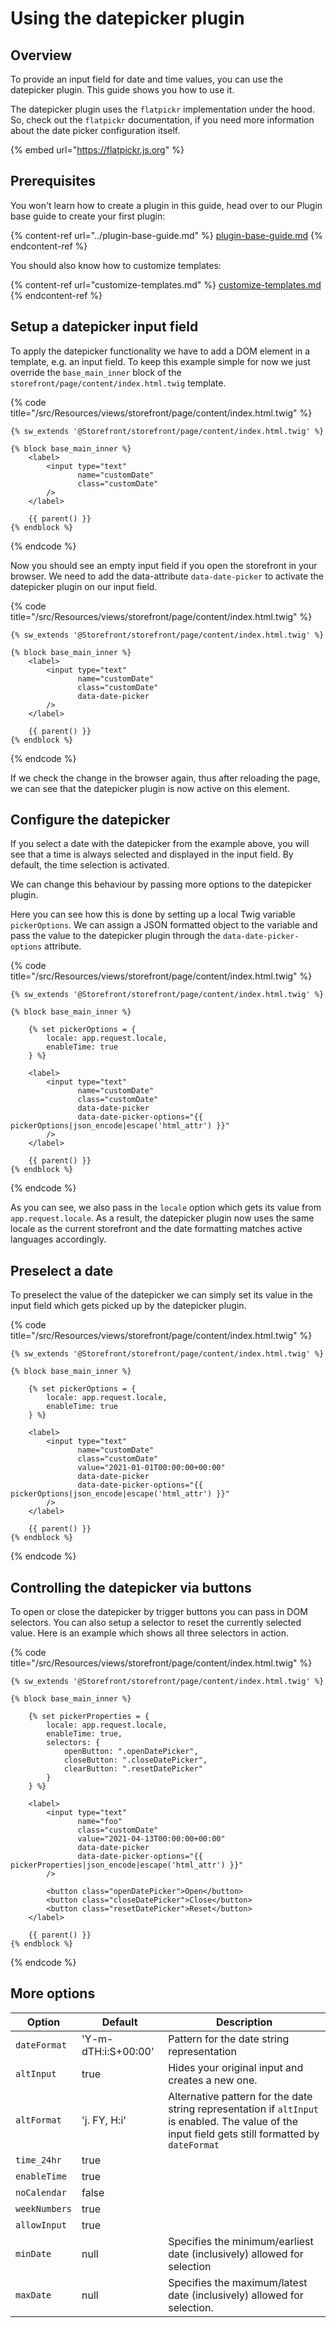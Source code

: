 # Using the datepicker plugin

## Overview

To provide an input field for date and time values, you can use the datepicker plugin. This guide shows you how to use it.

The datepicker plugin uses the `flatpickr` implementation under the hood. So, check out the `flatpickr` documentation, if you need more information about the date picker configuration itself.

{% embed url="https://flatpickr.js.org" %}

## Prerequisites

You won't learn how to create a plugin in this guide, head over to our Plugin base guide to create your first plugin:

{% content-ref url="../plugin-base-guide.md" %}
[plugin-base-guide.md](../plugin-base-guide.md)
{% endcontent-ref %}

You should also know how to customize templates:

{% content-ref url="customize-templates.md" %}
[customize-templates.md](customize-templates.md)
{% endcontent-ref %}

## Setup a datepicker input field

To apply the datepicker functionality we have to add a DOM element in a template, e.g. an input field. To keep this example simple for now we just override the `base_main_inner` block of the `storefront/page/content/index.html.twig` template.

{% code title="<plugin root>/src/Resources/views/storefront/page/content/index.html.twig" %}
```markup
{% sw_extends '@Storefront/storefront/page/content/index.html.twig' %}

{% block base_main_inner %}
    <label>
        <input type="text"
               name="customDate"
               class="customDate"
        />
    </label>

    {{ parent() }}
{% endblock %}
```
{% endcode %}

Now you should see an empty input field if you open the storefront in your browser. We need to add the data-attribute `data-date-picker` to activate the datepicker plugin on our input field.

{% code title="<plugin root>/src/Resources/views/storefront/page/content/index.html.twig" %}
```markup
{% sw_extends '@Storefront/storefront/page/content/index.html.twig' %}

{% block base_main_inner %}
    <label>
        <input type="text"
               name="customDate"
               class="customDate"
               data-date-picker
        />
    </label>

    {{ parent() }}
{% endblock %}
```
{% endcode %}

If we check the change in the browser again, thus after reloading the page, we can see that the datepicker plugin is now active on this element.

## Configure the datepicker

If you select a date with the datepicker from the example above, you will see that a time is always selected and displayed in the input field. By default, the time selection is activated.

We can change this behaviour by passing more options to the datepicker plugin.

Here you can see how this is done by setting up a local Twig variable `pickerOptions`. We can assign a JSON formatted object to the variable and pass the value to the datepicker plugin through the `data-date-picker-options` attribute.

{% code title="<plugin root>/src/Resources/views/storefront/page/content/index.html.twig" %}
```markup
{% sw_extends '@Storefront/storefront/page/content/index.html.twig' %}

{% block base_main_inner %}

    {% set pickerOptions = {
        locale: app.request.locale,
        enableTime: true
    } %}

    <label>
        <input type="text"
               name="customDate"
               class="customDate"
               data-date-picker
               data-date-picker-options="{{ pickerOptions|json_encode|escape('html_attr') }}"
        />
    </label>

    {{ parent() }}
{% endblock %}
```
{% endcode %}

As you can see, we also pass in the `locale` option which gets its value from `app.request.locale`. As a result, the datepicker plugin now uses the same locale as the current storefront and the date formatting matches active languages accordingly.

## Preselect a date

To preselect the value of the datepicker we can simply set its value in the input field which gets picked up by the datepicker plugin.

{% code title="<plugin root>/src/Resources/views/storefront/page/content/index.html.twig" %}
```markup
{% sw_extends '@Storefront/storefront/page/content/index.html.twig' %}

{% block base_main_inner %}

    {% set pickerOptions = {
        locale: app.request.locale,
        enableTime: true
    } %}

    <label>
        <input type="text"
               name="customDate"
               class="customDate"
               value="2021-01-01T00:00:00+00:00"
               data-date-picker
               data-date-picker-options="{{ pickerOptions|json_encode|escape('html_attr') }}"
        />
    </label>

    {{ parent() }}
{% endblock %}
```
{% endcode %}

## Controlling the datepicker via buttons

To open or close the datepicker by trigger buttons you can pass in DOM selectors. You can also setup a selector to reset the currently selected value. Here is an example which shows all three selectors in action.

{% code title="<plugin root>/src/Resources/views/storefront/page/content/index.html.twig" %}
```markup
{% sw_extends '@Storefront/storefront/page/content/index.html.twig' %}

{% block base_main_inner %}

    {% set pickerProperties = {
        locale: app.request.locale,
        enableTime: true,
        selectors: {
            openButton: ".openDatePicker",
            closeButton: ".closeDatePicker",
            clearButton: ".resetDatePicker"
        }
    } %}

    <label>
        <input type="text"
               name="foo"
               class="customDate"
               value="2021-04-13T00:00:00+00:00"
               data-date-picker
               data-date-picker-options="{{ pickerProperties|json_encode|escape('html_attr') }}"
        />

        <button class="openDatePicker">Open</button>
        <button class="closeDatePicker">Close</button>
        <button class="resetDatePicker">Reset</button>
    </label>

    {{ parent() }}
{% endblock %}
```
{% endcode %}

## More options

| Option        | Default             | Description                                                                                                                                        |
| ------------- | ------------------- | -------------------------------------------------------------------------------------------------------------------------------------------------- |
| `dateFormat`  | 'Y-m-dTH:i:S+00:00' | Pattern for the date string representation                                                                                                         |
| `altInput`    | true                | Hides your original input and creates a new one.                                                                                                   |
| `altFormat`   | 'j. FY, H:i'        | Alternative pattern for the date string representation if `altInput` is enabled. The value of the input field gets still formatted by `dateFormat` |
| `time_24hr`   | true                |                                                                                                                                                    |
| `enableTime`  | true                |                                                                                                                                                    |
| `noCalendar`  | false               |                                                                                                                                                    |
| `weekNumbers` | true                |                                                                                                                                                    |
| `allowInput`  | true                |                                                                                                                                                    |
| `minDate`     | null                | Specifies the minimum/earliest date (inclusively) allowed for selection                                                                            |
| `maxDate`     | null                | Specifies the maximum/latest date (inclusively) allowed for selection.                                                                             |
